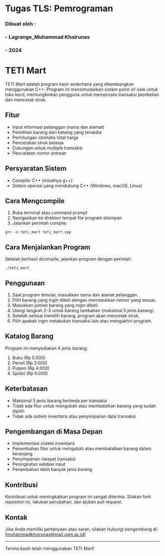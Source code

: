 # Tugas TLS: Pemrograman
### Dibuat oleh :
### - Lagrange_Muhammad Khoirunas
### - 2024

# TETI Mart

TETI Mart adalah program kasir sederhana yang dikembangkan menggunakan C++. Program ini mensimulasikan sistem point-of-sale untuk toko kecil, memungkinkan pengguna untuk memproses transaksi pembelian dan mencetak struk.

## Fitur

- Input informasi pelanggan (nama dan alamat)
- Pemilihan barang dari katalog yang tersedia
- Perhitungan otomatis total harga
- Pencetakan struk belanja
- Dukungan untuk multiple transaksi
- Pencatatan nomor antrean

## Persyaratan Sistem

- Compiler C++ (misalnya g++)
- Sistem operasi yang mendukung C++ (Windows, macOS, Linux)

## Cara Mengcompile

1. Buka terminal atau command prompt
2. Navigasikan ke direktori tempat file program disimpan
3. Jalankan perintah compile:

```
g++ -o teti_mart teti_mart.cpp
```

## Cara Menjalankan Program

Setelah berhasil dicompile, jalankan program dengan perintah:

```
./teti_mart
```

## Penggunaan

1. Saat program dimulai, masukkan nama dan alamat pelanggan.
2. Pilih barang yang ingin dibeli dengan memasukkan nomor yang sesuai.
3. Masukkan jumlah barang yang ingin dibeli.
4. Ulangi langkah 2-3 untuk barang tambahan (maksimal 5 jenis barang).
5. Setelah selesai memilih barang, program akan mencetak struk.
6. Pilih apakah ingin melakukan transaksi lain atau mengakhiri program.

## Katalog Barang

Program ini menyediakan 4 jenis barang:
1. Buku (Rp 5.000)
2. Pensil (Rp 3.000)
3. Pulpen (Rp 4.000)
4. Spidol (Rp 6.000)

## Keterbatasan

- Maksimal 5 jenis barang berbeda per transaksi
- Tidak ada fitur untuk mengubah atau membatalkan barang yang sudah dipilih
- Tidak ada sistem inventaris atau penyimpanan data transaksi

## Pengembangan di Masa Depan

- Implementasi sistem inventaris
- Penambahan fitur untuk mengubah atau membatalkan barang dalam keranjang
- Penyimpanan riwayat transaksi
- Peningkatan validasi input
- Penambahan lebih banyak jenis barang

## Kontribusi

Kontribusi untuk meningkatkan program ini sangat diterima. Silakan fork repositori ini, lakukan perubahan, dan ajukan pull request.


## Kontak

Jika Anda memiliki pertanyaan atau saran, silakan hubungi pengembang di: [muhammadkhoirunas@mail.ugm.ac.id]

---

Terima kasih telah menggunakan TETI Mart!
